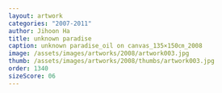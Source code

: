 ```yaml
---
layout: artwork
categories: "2007-2011"
author: Jihoon Ha
title: unknown paradise
caption: unknown paradise_oil on canvas_135×150㎝_2008
image: /assets/images/artworks/2008/artwork003.jpg
thumb: /assets/images/artworks/2008/thumbs/artwork003.jpg
order: 1340
sizeScore: 06
---
```

